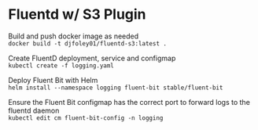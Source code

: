 # Fluentd w/ S3 Plugin  
  
  
Build and push docker image as needed  
```docker build -t djfoley01/fluentd-s3:latest .```  
  
  
Create FluentD deployment, service and  configmap  
```kubectl create -f logging.yaml```  
  
  
Deploy Fluent Bit with Helm  
```helm install --namespace logging fluent-bit stable/fluent-bit```  
   
  
Ensure the Fluent Bit configmap has the correct port to forward logs to the fluentd daemon  
```kubectl edit cm fluent-bit-config -n logging```  



